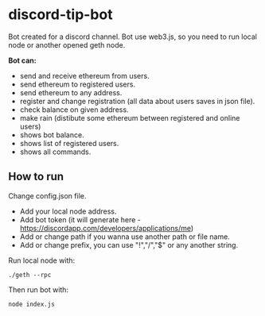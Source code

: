 
# discord-tip-bot

Bot created for a discord channel.
Bot use web3.js, so you need to run local node or another opened geth node.

**Bot can:**
* send and receive ethereum from users.
* send ethereum to registered users.
* send ethereum to any address.
* register and change registration (all data about users saves in json file).
* check balance on given address.
* make rain (distibute some ethereum between registered and online users)
* shows bot balance.
* shows list of registered users.
* shows all commands.

## How to run
Change config.json file.
* Add your local node address.
* Add bot token (it will generate here - <https://discordapp.com/developers/applications/me>)
* Add or change path if you wanna use another path or file name.
* Add or change prefix, you can use "!","/","$" or any another string.

Run local node with:

	./geth --rpc
Then run bot with:
	
    node index.js
